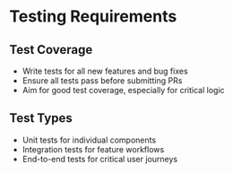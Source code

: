 # Testing Requirements

## Test Coverage

- Write tests for all new features and bug fixes
- Ensure all tests pass before submitting PRs
- Aim for good test coverage, especially for critical logic

## Test Types

- Unit tests for individual components
- Integration tests for feature workflows
- End-to-end tests for critical user journeys
